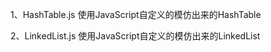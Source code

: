 1、HashTable.js
    使用JavaScript自定义的模仿出来的HashTable

2、LinkedList.js
    使用JavaScript自定义的模仿出来的LinkedList
